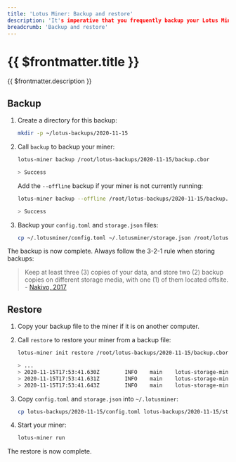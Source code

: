 ```yaml
---
title: 'Lotus Miner: Backup and restore'
description: 'It's imperative that you frequently backup your Lotus Miner. This page walks you through how to backup your Lotus Miner, and also how to restore your backup.'
breadcrumb: 'Backup and restore'
---
```


# {{ $frontmatter.title }}

{{ $frontmatter.description }}

## Backup

1. Create a directory for this backup:

   ```bash
   mkdir -p ~/lotus-backups/2020-11-15
   ```

1. Call `backup` to backup your miner:

   ```bash
   lotus-miner backup /root/lotus-backups/2020-11-15/backup.cbor

   > Success
   ```

   Add the `--offline` backup if your miner is not currently running:

   ```bash
   lotus-miner backup --offline /root/lotus-backups/2020-11-15/backup.cbor

   > Success
   ```

1. Backup your `config.toml` and `storage.json` files:

   ```bash
   cp ~/.lotusminer/config.toml ~/.lotusminer/storage.json /root/lotus-backups/2020-11-15
   ```

The backup is now complete. Always follow the 3-2-1 rule when storing backups:

> Keep at least three (3) copies of your data, and store two (2) backup copies on different storage media, with one (1) of them located offsite. - [Nakivo, 2017](https://www.nakivo.com/blog/3-2-1-backup-rule-efficient-data-protection-strategy/)

## Restore

1. Copy your backup file to the miner if it is on another computer.
1. Call `restore` to restore your miner from a backup file:

   ```bash
   lotus-miner init restore /root/lotus-backups/2020-11-15/backup.cbor

   > ...
   > 2020-11-15T17:53:41.630Z        INFO    main    lotus-storage-miner/init_restore.go:254 Initializing libp2p identity
   > 2020-11-15T17:53:41.631Z        INFO    main    lotus-storage-miner/init_restore.go:266 Configuring miner actor
   > 2020-11-15T17:53:41.643Z        INFO    main    lotus-storage-miner/init.go:592 Waiting for message: bafy2bzacea3a7kqp3du5lwhm6xlaawxbz3ae7luefmhlcewljclauit7yexuq
   ```

1. Copy `config.toml` and `storage.json` into `~/.lotusminer`:

   ```bash
   cp lotus-backups/2020-11-15/config.toml lotus-backups/2020-11-15/storage.json .lotusminer
   ```

1. Start your miner:

   ```bash
   lotus-miner run
   ```

The restore is now complete.
